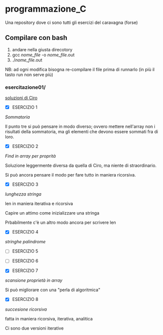 # programmazione_C
Una repository dove ci sono tutti gli esercizi del caravagna (forse)
## Compilare con bash
1. andare nella giusta direcotory
2. gcc *nome_file* -o *nome_file*.out
3. ./*nome_file*.out

NB: ad ogni modifica bisogna re-compilare il file prima di runnarlo (in più il tasto run non serve più)

### esercitazione01/
[soluzioni di Ciro](https://github.com/ciroantoniomami/SimulazioneNov2021/tree/main)
- [x] ESERCIZIO 1

*Sommatoria*

Il punto tre si può pensare in modo diverso; ovvero mettere nell'array non i risultati della sommatoria, ma gli elementi che devono essere sommati fra di loro.
- [x] ESERCIZIO 2

*Find in array per proprità*

Soluzione leggermente diversa da quella di Ciro, ma niente di straordinario.

Si può ancora pensare il modo per fare tutto in maniera ricorsiva.
- [x] ESERCIZIO 3

*lunghezza stringa*

len in maniera iterativa e ricorsiva

Capire un attimo come inizializzare una stringa

Prbabilmente c'è un altro modo ancora per scrivere len

- [x] ESERCIZIO 4

*stringhe palindrome*

- [ ] ESERCIZIO 5


- [ ] ESERCIZIO 6


- [x] ESERCIZIO 7

*scansione proprietà in array*

Si può migliorare con una "perla di algoritmica"


- [x] ESERCIZIO 8

*succesione ricorsiva*

fatta in maniera ricorsiva, iterativa, analitica

Ci sono due versioni iterative

